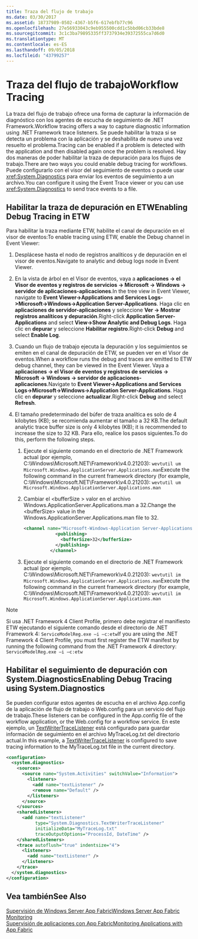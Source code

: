 ```yaml
---
title: Traza del flujo de trabajo
ms.date: 03/30/2017
ms.assetid: 18737989-0502-4367-b5f6-617ebfb77c96
ms.openlocfilehash: 27e56933043c9eb955500cdd1c5bbd06cb33bde8
ms.sourcegitcommit: 3c1c3ba79895335ff3737934e39372555ca7d6d0
ms.translationtype: MT
ms.contentlocale: es-ES
ms.lasthandoff: 09/05/2018
ms.locfileid: "43799257"
---
```

# <a name="workflow-tracing"></a><span data-ttu-id="db2c3-102">Traza del flujo de trabajo</span><span class="sxs-lookup"><span data-stu-id="db2c3-102">Workflow Tracing</span></span>
<span data-ttu-id="db2c3-103">La traza del flujo de trabajo ofrece una forma de capturar la información de diagnóstico con los agentes de escucha de seguimiento de .NET Framework.</span><span class="sxs-lookup"><span data-stu-id="db2c3-103">Workflow tracing offers a way to capture diagnostic information using .NET Framework trace listeners.</span></span> <span data-ttu-id="db2c3-104">Se puede habilitar la traza si se detecta un problema con la aplicación y se deshabilita de nuevo una vez resuelto el problema.</span><span class="sxs-lookup"><span data-stu-id="db2c3-104">Tracing can be enabled if a problem is detected with the application and then disabled again once the problem is resolved.</span></span> <span data-ttu-id="db2c3-105">Hay dos maneras de poder habilitar la traza de depuración para los flujos de trabajo.</span><span class="sxs-lookup"><span data-stu-id="db2c3-105">There are two ways you could enable debug tracing for workflows.</span></span> <span data-ttu-id="db2c3-106">Puede configurarlo con el visor del seguimiento de eventos o puede usar <xref:System.Diagnostics> para enviar los eventos de seguimiento a un archivo.</span><span class="sxs-lookup"><span data-stu-id="db2c3-106">You can configure it using the Event Trace viewer or you can use <xref:System.Diagnostics> to send trace events to a file.</span></span>  
  
## <a name="enabling-debug-tracing-in-etw"></a><span data-ttu-id="db2c3-107">Habilitar la traza de depuración en ETW</span><span class="sxs-lookup"><span data-stu-id="db2c3-107">Enabling Debug Tracing in ETW</span></span>  
 <span data-ttu-id="db2c3-108">Para habilitar la traza mediante ETW, habilite el canal de depuración en el visor de eventos:</span><span class="sxs-lookup"><span data-stu-id="db2c3-108">To enable tracing using ETW, enable the Debug channel in Event Viewer:</span></span>  
  
1.  <span data-ttu-id="db2c3-109">Desplácese hasta el nodo de registros analíticos y de depuración en el visor de eventos.</span><span class="sxs-lookup"><span data-stu-id="db2c3-109">Navigate to analytic and debug logs node in Event Viewer.</span></span>  
  
2.  <span data-ttu-id="db2c3-110">En la vista de árbol en el Visor de eventos, vaya a **aplicaciones -> el Visor de eventos y registros de servicios -> Microsoft -> Windows -> servidor de aplicaciones-aplicaciones**.</span><span class="sxs-lookup"><span data-stu-id="db2c3-110">In the tree view in Event Viewer, navigate to **Event Viewer->Applications and Services Logs->Microsoft->Windows->Application Server-Applications**.</span></span> <span data-ttu-id="db2c3-111">Haga clic en **aplicaciones de servidor-aplicaciones** y seleccione **Ver -> Mostrar registros analíticos y depuración**.</span><span class="sxs-lookup"><span data-stu-id="db2c3-111">Right-click **Application Server-Applications** and select **View->Show Analytic and Debug Logs**.</span></span> <span data-ttu-id="db2c3-112">Haga clic en **depurar** y seleccione **Habilitar registro**.</span><span class="sxs-lookup"><span data-stu-id="db2c3-112">Right-click **Debug** and select **Enable Log**.</span></span>  
  
3.  <span data-ttu-id="db2c3-113">Cuando un flujo de trabajo ejecuta la depuración y los seguimientos se emiten en el canal de depuración de ETW, se pueden ver en el Visor de eventos.</span><span class="sxs-lookup"><span data-stu-id="db2c3-113">When a workflow runs the debug and traces are emitted to ETW debug channel, they can be viewed in the Event Viewer.</span></span> <span data-ttu-id="db2c3-114">Vaya a **aplicaciones -> el Visor de eventos y registros de servicios -> Microsoft -> Windows -> servidor de aplicaciones-aplicaciones**.</span><span class="sxs-lookup"><span data-stu-id="db2c3-114">Navigate to **Event Viewer->Applications and Services Logs->Microsoft->Windows->Application Server-Applications**.</span></span> <span data-ttu-id="db2c3-115">Haga clic en **depurar** y seleccione **actualizar**.</span><span class="sxs-lookup"><span data-stu-id="db2c3-115">Right-click **Debug** and select **Refresh**.</span></span>  
  
4.  <span data-ttu-id="db2c3-116">El tamaño predeterminado del búfer de traza analítica es solo de 4 kilobytes (KB); se recomienda aumentar el tamaño a 32 KB.</span><span class="sxs-lookup"><span data-stu-id="db2c3-116">The default analytic trace buffer size is only 4 kilobytes (KB); it is recommended to increase the size to 32 KB.</span></span> <span data-ttu-id="db2c3-117">Para ello, realice los pasos siguientes.</span><span class="sxs-lookup"><span data-stu-id="db2c3-117">To do this, perform the following steps.</span></span>  
  
    1.  <span data-ttu-id="db2c3-118">Ejecute el siguiente comando en el directorio de .NET Framework actual (por ejemplo, C:\Windows\Microsoft.NET\Framework\v4.0.21203): `wevtutil um Microsoft.Windows.ApplicationServer.Applications.man`</span><span class="sxs-lookup"><span data-stu-id="db2c3-118">Execute the following command in the current framework directory (for example, C:\Windows\Microsoft.NET\Framework\v4.0.21203): `wevtutil um Microsoft.Windows.ApplicationServer.Applications.man`</span></span>  
  
    2.  <span data-ttu-id="db2c3-119">Cambiar el \<bufferSize > valor en el archivo Windows.ApplicationServer.Applications.man a 32.</span><span class="sxs-lookup"><span data-stu-id="db2c3-119">Change the \<bufferSize> value in the Windows.ApplicationServer.Applications.man file to 32.</span></span>  
  
        ```xml  
        <channel name="Microsoft-Windows-Application Server-Applications/Analytic" chid="ANALYTIC_CHANNEL" symbol="ANALYTIC_CHANNEL" type="Analytic" enabled="false" isolation="Application" message="$(string.MICROSOFT_WINDOWS_APPLICATIONSERVER_APPLICATIONS.channel.ANALYTIC_CHANNEL.message)" >  
                    <publishing>  
                      <bufferSize>32</bufferSize>  
                    </publishing>  
                  </channel>  
        ```  
  
    3.  <span data-ttu-id="db2c3-120">Ejecute el siguiente comando en el directorio de .NET Framework actual (por ejemplo, C:\Windows\Microsoft.NET\Framework\v4.0.21203): `wevtutil im Microsoft.Windows.ApplicationServer.Applications.man`</span><span class="sxs-lookup"><span data-stu-id="db2c3-120">Execute the following command in the current framework directory (for example, C:\Windows\Microsoft.NET\Framework\v4.0.21203): `wevtutil im Microsoft.Windows.ApplicationServer.Applications.man`</span></span>  
  
> [!NOTE]
>  <span data-ttu-id="db2c3-121">Si usa .NET Framework 4 Client Profile, primero debe registrar el manifiesto ETW ejecutando el siguiente comando desde el directorio de .NET Framework 4: `ServiceModelReg.exe –i –c:etw`</span><span class="sxs-lookup"><span data-stu-id="db2c3-121">If you are using the .NET Framework 4 Client Profile, you must first register the ETW manifest by running the following command from the .NET Framework 4 directory: `ServiceModelReg.exe –i –c:etw`</span></span>  
  
## <a name="enabling-debug-tracing-using-systemdiagnostics"></a><span data-ttu-id="db2c3-122">Habilitar el seguimiento de depuración con System.Diagnostics</span><span class="sxs-lookup"><span data-stu-id="db2c3-122">Enabling Debug Tracing using System.Diagnostics</span></span>  
 <span data-ttu-id="db2c3-123">Se pueden configurar estos agentes de escucha en el archivo App.config de la aplicación de flujo de trabajo o Web.config para un servicio del flujo de trabajo.</span><span class="sxs-lookup"><span data-stu-id="db2c3-123">These listeners can be configured in the App.config file of the workflow application, or the Web.config for a workflow service.</span></span> <span data-ttu-id="db2c3-124">En este ejemplo, un [TextWriterTraceListener](https://go.microsoft.com/fwlink/?LinkId=165424) está configurado para guardar información de seguimiento en el archivo MyTraceLog.txt del directorio actual.</span><span class="sxs-lookup"><span data-stu-id="db2c3-124">In this example, a [TextWriterTraceListener](https://go.microsoft.com/fwlink/?LinkId=165424) is configured to save tracing information to the MyTraceLog.txt file in the current directory.</span></span>  
  
```xml  
<configuration>  
  <system.diagnostics>  
    <sources>  
      <source name="System.Activities" switchValue="Information">  
        <listeners>  
          <add name="textListener" />  
          <remove name="Default" />  
        </listeners>  
      </source>  
    </sources>  
    <sharedListeners>  
      <add name="textListener"  
           type="System.Diagnostics.TextWriterTraceListener"  
           initializeData="MyTraceLog.txt"  
           traceOutputOptions="ProcessId, DateTime" />  
    </sharedListeners>  
    <trace autoflush="true" indentsize="4">  
      <listeners>  
        <add name="textListener" />  
      </listeners>  
    </trace>  
  </system.diagnostics>  
</configuration>  
```  
  
## <a name="see-also"></a><span data-ttu-id="db2c3-125">Vea también</span><span class="sxs-lookup"><span data-stu-id="db2c3-125">See Also</span></span>  
 [<span data-ttu-id="db2c3-126">Supervisión de Windows Server App Fabric</span><span class="sxs-lookup"><span data-stu-id="db2c3-126">Windows Server App Fabric Monitoring</span></span>](https://go.microsoft.com/fwlink/?LinkId=201273)  
 [<span data-ttu-id="db2c3-127">Supervisión de aplicaciones con App Fabric</span><span class="sxs-lookup"><span data-stu-id="db2c3-127">Monitoring Applications with App Fabric</span></span>](https://go.microsoft.com/fwlink/?LinkId=201275)
